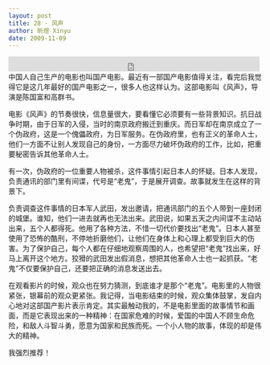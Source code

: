 ```yaml
---
layout: post
title: 28 - 风声
author: 昕煜 Xinyu
date: 2009-11-09
---
```


<iframe src="https://archive.org/embed/slowchinese_201909/Slow_Chinese_028.mp3" width="500" height="30" frameborder="0" webkitallowfullscreen="true" mozallowfullscreen="true" allowfullscreen></iframe>
中国人自己生产的电影也叫国产电影。最近有一部国产电影值得关注，看完后我觉得它是这几年最好的国产电影之一，很多人也这样认为。这部电影叫《风声》，导演是陈国富和高群书。

电影《风声》的节奏很快，信息量很大，要看懂它必须要有一些背景知识。抗日战争时期，由于日军的入侵，当时的南京政府搬迁到重庆。而日军却在南京成立了一个伪政府，这是一个傀儡政府，为日军服务。在伪政府里，也有正义的革命人士，他们一方面不让别人发现自己的身份，一方面尽力破坏伪政府的工作，比如，把重要秘密告诉其他革命人士。

有一次，伪政府的一位重要人物被杀，这件事情引起日本人的怀疑。日本人发现，负责通讯的部门里有间谍，代号是“老鬼”，于是展开调查。故事就发生在这样的背景下。

负责调查这件事情的日本军人武田，发出邀请，把通讯部门的五个人带到一座封闭的城堡。谁知，他们一进去就再也无法出来。武田说，如果五天之内间谍不主动站出来，五个人都得死。他用了各种方法，不惜一切代价要找出“老鬼”。日本人甚至使用了恐怖的酷刑，不停地折磨他们，让他们在身体上和心理上都受到巨大的伤害。为了保护自己，每个人都在仔细地观察周围的人，也希望把“老鬼”找出来，好马上离开这个地方。狡猾的武田发出假消息，想把其他革命人士也一起抓获。“老鬼”不仅要保护自己，还要把正确的消息发送出去。

在观看影片的时候，观众也在努力猜测，到底谁才是那个“老鬼”。电影里的人物很紧张，银幕前的观众更紧张。我记得，当电影结束的时候，观众集体鼓掌，发自内心地对这部国产影片表示肯定。其实最触动我的，不是电影里面的故事情节和画面，而是它表现出来的一种精神：在国家危难的时候，爱国的中国人不顾生命危险，和敌人斗智斗勇，愿意为国家和民族而死。一个小人物的故事，体现的却是伟大的精神。

我强烈推荐！

 

